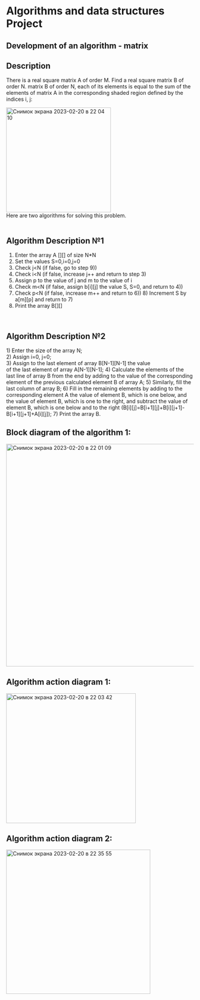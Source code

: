 <h1>Algorithms and data structures Project</h1>
<h2>Development of an algorithm - matrix</h2>
<h2>Description</h2>


There is a real square matrix A of order M. Find a real square matrix B of order N.
matrix B of order N, each of its elements is equal to the sum of the elements of matrix A in the corresponding shaded region defined by the indices i, j:<br />

<img width="281" alt="Снимок экрана 2023-02-20 в 22 04 10" src="https://user-images.githubusercontent.com/87941256/220204972-203fab73-9dcf-4abc-bed9-e2dc9bc3e8c4.png"><br />
Here are two algorithms for solving this problem.<br />
<br />
<h2>Algorithm Description №1</h2>

1) Enter the array A [][] of size N*N <br />
2) Set the values S=0,i=0,j=0<br />
3) Check j<N (if false, go to step 9))<br />
4) Check i<N (if false, increase j++ and return to step 3)
5) Assign p to the value of j and m to the value of i
6) Check m<N (if false, assign b[i][j] the value S, S=0, and return to 4))
7) Check p<N (if false, increase m++ and return to 6)) 8) Increment S by a[m][p] and return to 7)
9) Print the array B[][]

<br />

<h2>Algorithm Description №2</h2>
1) Enter the size of the array N;<br />
2) Assign i=0, j=0;<br />
3) Assign to the last element of array B[N-1][N-1] the value<br />
of the last element of array A[N-1][N-1];
4) Calculate the elements of the last line of array B from the end by adding to
the value of the corresponding element of the previous calculated element B
of array A;
5) Similarly, fill the last column of array B;
6) Fill in the remaining elements by adding to the corresponding element A
the value of element B, which is one below, and the value of element B, which is one to the right, and subtract the value of element B, which is one below and to the right (B[i][j]=B[i+1][j]+B[i][j+1]-B[i+1][j+1]+A[i][j]);
7) Print the array B.
<br />

<h2>Block diagram of the algorithm 1:</h2>
<img width="597" alt="Снимок экрана 2023-02-20 в 22 01 09" src="https://user-images.githubusercontent.com/87941256/220204694-007c59bf-9822-463c-ada0-db00f0874479.png">

<h2>Algorithm action diagram 1:</h2>
<img width="348" alt="Снимок экрана 2023-02-20 в 22 03 42" src="https://user-images.githubusercontent.com/87941256/220204932-fcfeac30-35df-4315-8ecb-10aa3c78bff3.png">
 
<h2>Algorithm action diagram 2:</h2>
<img width="387" alt="Снимок экрана 2023-02-20 в 22 35 55" src="https://user-images.githubusercontent.com/87941256/220208023-0002953b-5031-44b3-9980-488184afbe9c.png">

